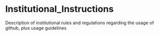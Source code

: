# Institutional_Instructions
Description of institutional rules and regulations regarding the usage of github, plus usage guidelines
